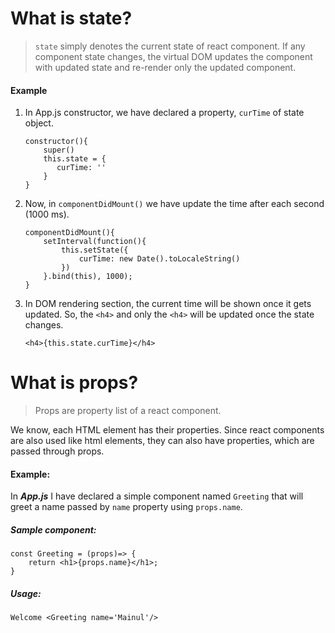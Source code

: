 # What is state?
> ```state``` simply denotes the current state of react component. If any component state changes, the virtual DOM updates the component with updated state and re-render only the updated component.
#### Example
1. In App.js constructor, we have declared a property, ```curTime``` of state object.
    ```
    constructor(){
        super()
        this.state = {
           curTime: ''
        }
    }
    ```
2. Now, in ```componentDidMount()``` we have update the time after each second (1000 ms).
    ```
    componentDidMount(){
        setInterval(function(){
            this.setState({
                curTime: new Date().toLocaleString()
            })
        }.bind(this), 1000);
    }
    ```
3. In DOM rendering section, the current time will be shown once it gets updated. So, the ```<h4>``` and only the ```<h4>``` will be updated once the state changes.
    ```
    <h4>{this.state.curTime}</h4>
    ```
# What is props?
> Props are property list of a react component. 

We know, each HTML element has their properties. Since react components are also used like html elements, they can also have properties, which are passed through props.
#### Example:
In ***App.js*** I have declared a simple component named ```Greeting``` that will greet a name passed by ```name``` property using ```props.name```.
##### Sample component:
```
const Greeting = (props)=> {
    return <h1>{props.name}</h1>;
}
```
##### Usage:
```
Welcome <Greeting name='Mainul'/>
```